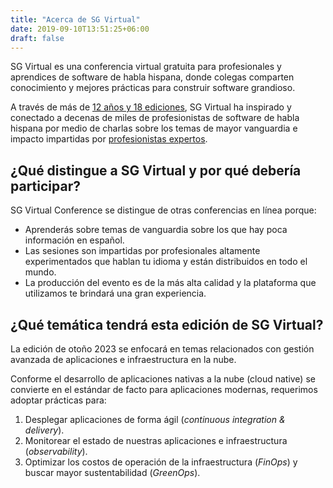 ```yaml
---
title: "Acerca de SG Virtual"
date: 2019-09-10T13:51:25+06:00
draft: false
---
```


SG Virtual es una conferencia virtual gratuita para profesionales y aprendices de software de habla hispana, donde colegas comparten conocimiento y mejores prácticas para construir software grandioso.

A través de más de [12 años y 18 ediciones](/sessions), SG Virtual ha inspirado y conectado a decenas de miles de profesionistas de software de habla hispana por medio de charlas sobre los temas de mayor vanguardia e impacto impartidas por [profesionistas expertos](/speakers/archive).

## ¿Qué distingue a SG Virtual y por qué debería participar?
SG Virtual Conference se distingue de otras conferencias en línea porque:
 * Aprenderás sobre temas de vanguardia sobre los que hay poca información en español.
 * Las sesiones son impartidas por profesionales altamente experimentados que hablan tu idioma y están distribuidos en todo el mundo.
 * La producción del evento es de la más alta calidad y la plataforma que utilizamos te brindará una gran experiencia.

## ¿Qué temática tendrá esta edición de SG Virtual?
La edición de otoño 2023 se enfocará en temas relacionados con gestión avanzada de aplicaciones e infraestructura en la nube.

Conforme el desarrollo de aplicaciones nativas a la nube (cloud native) se convierte en el estándar de facto para aplicaciones modernas, requerimos adoptar prácticas para:
1. Desplegar aplicaciones de forma ágil (*continuous integration & delivery*).
2. Monitorear el estado de nuestras aplicaciones e infraestructura (*observability*).
3. Optimizar los costos de operación de la infraestructura (*FinOps*) y buscar mayor sustentabilidad (*GreenOps*).

